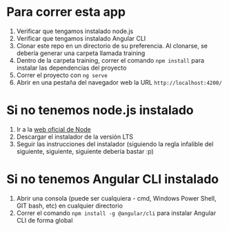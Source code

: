 # Para correr esta app

1. Verificar que tengamos instalado node.js
2. Verificar que tengamos instalado Angular CLI
3. Clonar este repo en un directorio de su preferencia. Al clonarse, se debería generar una carpeta llamada training
4. Dentro de la carpeta training, correr el comando `npm install` para instalar las dependencias del proyecto
5. Correr el proyecto con `ng serve`
6. Abrir en una pestaña del navegador web la URL `http://localhost:4200/`

# Si no tenemos node.js instalado

1. Ir a la [web oficial de Node](https://nodejs.org/es/)
2. Descargar el instalador de la versión LTS
3. Seguir las instrucciones del instalador (siguiendo la regla infalible del siguiente, siguiente, siguiente debería bastar :p)

# Si no tenemos Angular CLI instalado

1. Abrir una consola (puede ser cualquiera - cmd, Windows Power Shell, GIT bash, etc) en cualquier directorio
2. Correr el comando `npm install -g @angular/cli` para instalar Angular CLI de forma global